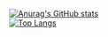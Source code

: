 [![Anurag's GitHub stats](https://github-readme-stats.vercel.app/api?username=yt8956gh&show_icons=true&theme=merko)](https://github.com/anuraghazra/github-readme-stats)
<br>
[![Top Langs](https://github-readme-stats.vercel.app/api/top-langs/?username=yt8956gh&layout=compact&hide=jupyternotebook)](https://github.com/anuraghazra/github-readme-stats)
